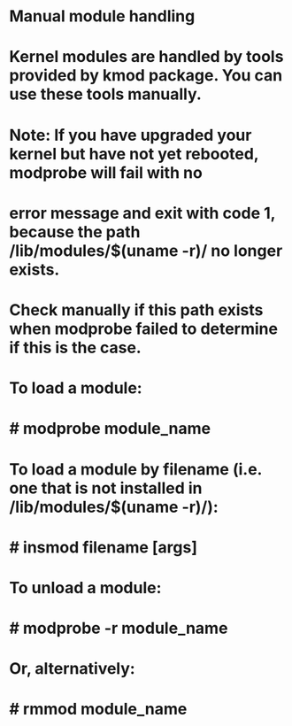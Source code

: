 # Manual module handling
# 
# Kernel modules are handled by tools provided by kmod package. You can use these tools manually.
# Note: If you have upgraded your kernel but have not yet rebooted, modprobe will fail with no 
# error message and exit with code 1, because the path /lib/modules/$(uname -r)/ no longer exists. 
# Check manually if this path exists when modprobe failed to determine if this is the case.
# 
# To load a module:
# 
# # modprobe module_name
# 
# To load a module by filename (i.e. one that is not installed in /lib/modules/$(uname -r)/):
# 
# # insmod filename [args]
# 
# To unload a module:
# 
# # modprobe -r module_name
# 
# Or, alternatively:
# 
# # rmmod module_name

